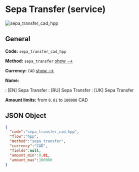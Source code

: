 
# Sepa Transfer (service) 
![sepa_transfer_cad_hpp](https://static.openfintech.io/payment_methods/sepa_transfer_cad_hpp/logo.svg?w=400&c=v0.59.26#w200)  

## General 
 
**Code:** `sepa_transfer_cad_hpp` 
 
**Method:** `sepa_transfer` 
 [show -->](/payment-methods/sepa_transfer/) 
 
**Currency:** `CAD` [show -->](/currencies/CAD/) 
 
**Name:** 
 
:	[EN] Sepa Transfer 
:	[RU] Sepa Transfer 
:	[UK] Sepa Transfer 
 
**Amount limits:** from `0.01` to `100000` CAD 

## JSON Object 

```json
{
  "code":"sepa_transfer_cad_hpp",
  "flow":"hpp",
  "method":"sepa_transfer",
  "currency":"CAD",
  "fields":null,
  "amount_min":0.01,
  "amount_max":100000
}
```  

